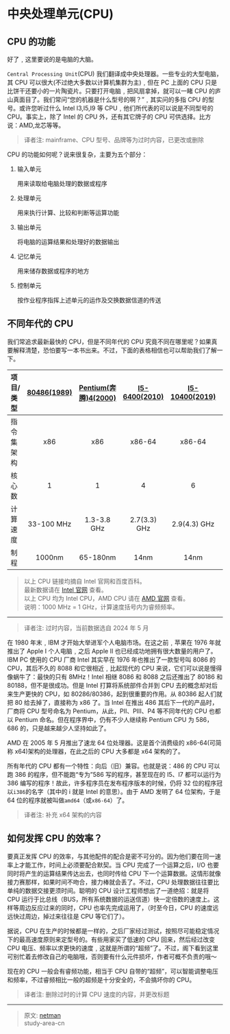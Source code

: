 # 中央处理单元(CPU)

## CPU 的功能

好了﹐这里要说的是电脑的大脑。

`Central Processing Unit`(CPU) 我们翻译成中央处理器。一些专业的大型电脑，其 CPU 可以很大(不过绝大多数以计算机集群为主)﹐但在 PC 上面的 CPU 只是比饼干还要小的一片陶瓷片。只要打开电脑﹐把风扇拿掉，就可以一睹 CPU 的庐山真面目了。我们常问“您的机器是什么型号的啊？”﹐其实问的多指 CPU 的型号。或许您听过什么 Intel I3,I5,I9 等 CPU﹐他们所代表的可以说是不同型号的 CPU。事实上，除了 Intel 的 CPU 外，还有其它牌子的 CPU 可供选择。比方说：AMD,龙芯等等。

> 译者注: mainframe、CPU 型号、品牌等为过时内容，已更改或删除

CPU 的功能如何呢？说来很复杂，主要为五个部分：

1. 输入单元

   用来读取给电脑处理的数据或程序

2. 处理单元

   用来执行计算、比较和判断等运算功能

3. 输出单元

   将电脑的运算结果和处理好的数据输出

4. 记忆单元

   用来储存数据或程序的地方

5. 控制单元

   按作业程序指挥上述单元的运作及交换数据信道的传送

## 不同年代的 CPU

我们常追求最新最快的 CPU，但是不同年代的 CPU 究竟不同在哪里呢？如果真要解释清楚，恐怕要写一本书出来。不过，下面的表格相信也可以帮助我们了解一下。

| 项目/类型  | [80486(1989)](https://baike.baidu.com/item/80486/7473784) | [Pentium(奔腾)4(2000)](https://baike.baidu.com/item/%E5%A5%94%E8%85%BE4/9113325) | [I5-6400(2010)](https://www.intel.cn/content/www/cn/zh/products/sku/88185/intel-core-i56400-processor-6m-cache-up-to-3-30-ghz/specifications.html) | [I5-10400(2019)](https://www.intel.cn/content/www/cn/zh/products/sku/199271/intel-core-i510400-processor-12m-cache-up-to-4-30-ghz/specifications.html) | [I5-14600(2023)](https://www.intel.cn/content/www/cn/zh/products/sku/199271/intel-core-i510400-processor-12m-cache-up-to-4-30-ghz/specifications.html) |
| :--------- | :-------------------------------------------------------: | :------------------------------------------------------------------------------: | :------------------------------------------------------------------------------------------------------------------------------------------------: | :----------------------------------------------------------------------------------------------------------------------------------------------------: | :----------------------------------------------------------------------------------------------------------------------------------------------------: |
| 指令集架构 |                            x86                            |                                       x86                                        |                                                                       x86-64                                                                       |                                                                         x86-64                                                                         |                                                                         x86-64                                                                         |
| 核心数     |                             1                             |                                        1                                         |                                                                         4                                                                          |                                                                           6                                                                            |                                                                     6P(大)+8E(小)                                                                      |
| 计算速度   |                        33-100 MHz                         |                                   1.3-3.8 GHz                                    |                                                                    2.7(3.3) GHz                                                                    |                                                                      2.9(4.3) GHz                                                                      |                                                                   P:2.7 Ghz E:2 Ghz                                                                    |
| 制程       |                          1000nm                           |                                     65-180nm                                     |                                                                        14nm                                                                        |                                                                          14nm                                                                          |                                                                     7nm (Intel 7)                                                                      |

> 以上 CPU 链接均摘自 Intel 官网和百度百科。</br>
> 最新数据请在 [Intel 官网](https://www.intel.cn) 查看。</br>
> 以上 CPU 均为 Intel CPU，AMD CPU 请在 [AMD 官网](https://www.amd.com) 查看。</br>
> 说明：1000 MHz = 1 GHz，计算速度括号内为睿频频率。</br>

---

> 译者注: 过时内容，当前数据选自 2024 年 5 月

在 1980 年末﹐IBM 才开始大举进军个人电脑市场。在这之前﹐苹果在 1976 年就推出了 Apple I 个人电脑﹐之后 Apple II 也已经成功地拥有很大数量的用户了。IBM PC 使用的 CPU 厂商 Intel 其实早在 1976 年也推出了一款型号叫 8086 的 CPU，其后不久的 8088 和它很相近﹐比起现代的 CPU 来说，它们可以说是慢得像蜗牛了：最快的只有 8MHz！Intel 相继 8086 和 8088 之后还推出了 80186 和 80188，但不是很成功。但是 Intel 打算将系统部件合并到 CPU 去的概念却对后来生产更快的 CPU，如 80286/80386，起到很重要的作用。从 80386 起人们就把 80 给去掉了，直接称为 x86 了。当 Intel 在推出 486 其后下一代的产品时，厂商将 CPU 型号命名为 Pentium，从此，PII、PIII、P4 等不同年代的 CPU 也都以 Pentium 命名。但在程序界中，仍有不少人继续称 Pentium CPU 为 586，686 的，只是越来越少人坚持如此了。

AMD 在 2005 年 5 月推出了速龙 64 位处理器。这是首个消费级的 x86-64(可简称 x64)架构的处理器，在此之后的 CPU 大多都是 x64 架构的了。

所有年代的 CPU 都有一个特性：向后（旧）兼容。也就是说：486 的 CPU 可以跑 386 的程序，但不能跑“专为”586 写的程序，甚至现在的 I5、I7 都可以运行为 386 编写的程序！故此，许多程序员在发布程序版本的时候，仍将 32 位的程序冠以`i386`的名字（其中的 i 就是 Intel 的意思）。由于 AMD 发明了 64 位架构，于是 64 位的程序就被叫做`amd64`（或`x86-64`）了。

> 译者注: 补充 x64 架构的内容

## 如何发挥 CPU 的效率？

要真正发挥 CPU 的效率，与其他配件的配合是密不可分的。因为他们要在同一速率上才能工作，时间上必须要配合默契。当 CPU 完成了一个运算之后，I/O 也要同时将产生的运算结果传达出去，也同时传给 CPU 下一个运算数据。这情形就像接力赛那样，如果时间不吻合，接力棒就会丢了。不过，CPU 处理数据往往要比单纯的数据交接更须时间。聪明的 CPU 设计工程师想出了一道绝招：就是将 CPU 运行于比总线（BUS，所有系统数据的运送信道）快一定倍数的速度上。这样等周边反应过来的同时，CPU 也率先完成运用了，（时至今日，CPU 的速度远远快过周边，掉过来往往是 CPU 等它们了）。

据说，CPU 在生产的时候都是一样的，之后厂家经过测试，按照尽可能稳定情况下的最高速度原则来定型号的。有些用家买了低速的 CPU 回来，然后经过改变 CPU 电压、频率以求更快的速度﹐这就是所谓的“超频”了。不过，阁下看到这里可别忙着去修改自己的电脑哦，否则要有什么元件损坏，作者可概不负责的哦～

现在的 CPU 一般会有睿频功能，相当于 CPU 自带的“超频”，可以智能调整电压和频率，不过睿频相比一般的超频是十分安全的，不会搞坏你的 CPU。

> 译者注: 删除过时的计算 CPU 速度的内容，并更改标题

---

> 原文: [netman](http://www.study-area.org/compu/compu_cpu.htm)</br>
> study-area-cn
